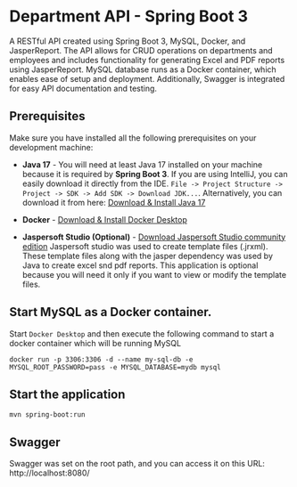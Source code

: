 # Department API - Spring Boot 3

A RESTful API created using Spring Boot 3, MySQL, Docker, and JasperReport. The API allows for CRUD operations on departments and employees and includes functionality for generating Excel and PDF reports using JasperReport. MySQL database runs as a Docker container, which enables ease of setup and deployment. Additionally, Swagger is integrated for easy API documentation and testing.

## Prerequisites
Make sure you have installed all the following prerequisites on your development machine:

* **Java 17** - You will need at least Java 17 installed on your machine because it is required by **Spring Boot 3**. 
If you are using IntelliJ, you can easily download it directly from the IDE. 
`File -> Project Structure -> Project -> SDK -> Add SDK -> Download JDK...`. Alternatively, you can download it from 
here: [Download & Install Java 17](https://www.oracle.com/java/technologies/downloads/#java17) 


* **Docker** - [Download & Install Docker Desktop](https://www.docker.com/products/docker-desktop/)


* **Jaspersoft Studio (Optional)** - [Download Jaspersoft Studio community edition](https://community.jaspersoft.com/project/jaspersoft-studio/releases)
Jaspersoft studio was used to create template files (.jrxml). These template files along with the jasper dependency was
used by Java to create excel snd pdf reports. This application is optional because you will need it only if you want to 
view or modify the template files.


## Start MySQL as a Docker container.
Start `Docker Desktop` and then execute the following command to start a docker container which will be running MySQL <br>

```shell
docker run -p 3306:3306 -d --name my-sql-db -e MYSQL_ROOT_PASSWORD=pass -e MYSQL_DATABASE=mydb mysql
```

## Start the application
```shell
mvn spring-boot:run
```

## Swagger
Swagger was set on the root path, and you can access it on this URL: http://localhost:8080/

